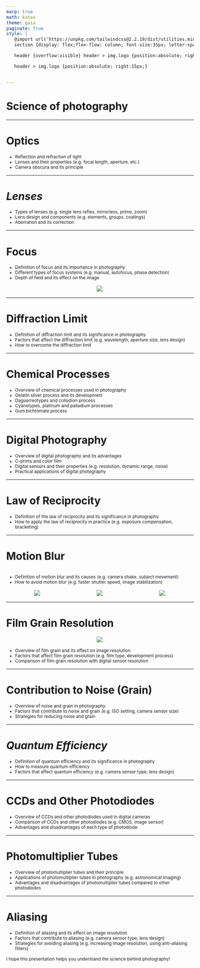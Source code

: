 ```yaml
---
marp: true
math: katex
theme: gaia
paginate: True
style: |
   @import url('https://unpkg.com/tailwindcss@2.2.19/dist/utilities.min.css');
   section {display: flex;flex-flow: column; font-size:35px; letter-spacing:1.4px;}

   header {overflow:visible} header > img.logo {position:absolute; right:15px;}

   header > img.logo {position:absolute; right:15px;}


---
```

<!-- backgroundImage: url('backgrounds/wwwatercolor (7).png') -->
<!-- _class: lead -->

 # Science of photography

---
<style scoped>p,li {font-size:0.88em}</style>

 # Optics
- Reflection and refraction of light
- Lenses and their properties (e.g. focal length, aperture, etc.)
- Camera obscura and its principle


---
<style scoped>p,li {font-size:0.88em}</style>

 # _Lenses_
- Types of lenses (e.g. single lens reflex, mirrorless, prime, zoom)
- Lens design and components (e.g. elements, groups, coatings)
- Aberration and its correction


---
<style scoped>p,li {font-size:0.84em}</style>

 # Focus
- Definition of focus and its importance in photography
- Different types of focus systems (e.g. manual, autofocus, phase detection)
- Depth of field and its effect on the image
<div style="display: flex; flex: 1 1 auto; flex-flow: row; min-height: 0"><div style="display: flex; flex: 1 1 auto; justify-content: center;min-height:0;min-width:0; margin-bottom:0.1em;;margin-right:0.15em">
<img style='object-fit: contain; max-height:100%; max-width:100%; background-color: rgba(0,0,0,0);' src='https://upload.wikimedia.org/wikipedia/commons/thumb/1/1b/Vendeuse_d%27arachides.jpg/220px-Vendeuse_d%27arachides.jpg'/>
</div>
</div>


---
<style scoped>p,li {font-size:0.88em}</style>

 # **Diffraction Limit**

- Definition of diffraction limit and its significance in photography
- Factors that affect the diffraction limit (e.g. wavelength, aperture size, lens design)
- How to overcome the diffraction limit

---
<style scoped>p,li {font-size:0.80em}</style>

 # Chemical Processes
- Overview of chemical processes used in photography
- Gelatin silver process and its development
- Daguerreotypes and collodion process
- Cyanotypes, platinum and palladium processes
- Gum bichromate process


---
<style scoped>p,li {font-size:0.84em}</style>

 # **Digital Photography**

- Overview of digital photography and its advantages
- C-prints and color film
- Digital sensors and their properties (e.g. resolution, dynamic range, noise)
- Practical applications of digital photography

---
<style scoped>p,li {font-size:0.92em}</style>

 # Law of Reciprocity
- Definition of the law of reciprocity and its significance in photography
- How to apply the law of reciprocity in practice (e.g. exposure compensation, bracketing)


---
<style scoped>p,li {font-size:0.80em}</style>

 # Motion Blur
<div style='flex:1 1 auto; min-height:0;' class="grid grid-cols-8 gap-4">
<div style='display:flex; flex-flow:column; min-height:0;' class="col-span-4">

- Definition of motion blur and its causes (e.g. camera shake, subject movement)
- How to avoid motion blur (e.g. faster shutter speed, image stabilization)
</div>

<div style='display:flex; flex-flow:column; min-height:0;' class="col-span-4">

<div style="display: flex; flex: 1 1 auto; flex-flow: row; min-height: 0"><div style="display: flex; flex: 1 1 auto; justify-content: center;min-height:0;min-width:0; margin-bottom:0.1em;;margin-right:0.15em">
<img style='object-fit: contain; max-height:100%; max-width:100%; background-color: rgba(0,0,0,0);' src='https://upload.wikimedia.org/wikipedia/commons/thumb/9/9a/Bl%C3%A9riot_XI_Thulin_A_Mikael_Carlson_OTT_2013_08b.jpg/260px-Bl%C3%A9riot_XI_Thulin_A_Mikael_Carlson_OTT_2013_08b.jpg'/>
</div>
<div style="display: flex; flex: 1 1 auto; justify-content: center;min-height:0;min-width:0; margin-bottom:0.1em;;margin-right:0.15em">
<img style='object-fit: contain; max-height:100%; max-width:100%; background-color: rgba(0,0,0,0);' src='https://upload.wikimedia.org/wikipedia/commons/thumb/a/ab/Olympiastadion_at_dusk.JPG/220px-Olympiastadion_at_dusk.JPG'/>
</div>
<div style="display: flex; flex: 1 1 auto; justify-content: center;min-height:0;min-width:0; margin-bottom:0.1em;;margin-right:0.15em">
<img style='object-fit: contain; max-height:100%; max-width:100%; background-color: rgba(0,0,0,0);' src='https://upload.wikimedia.org/wikipedia/commons/thumb/e/e6/Gl%C3%BChlampe_explodiert.jpg/260px-Gl%C3%BChlampe_explodiert.jpg'/>
</div>
</div>

</div>

</div>


---
<style scoped>p,li {font-size:0.84em}</style>

 # Film Grain Resolution
<div style="display: flex; flex: 1 1 auto; flex-flow: row; min-height: 0"><div style="display: flex; flex: 1 1 auto; justify-content: center;min-height:0;min-width:0; margin-bottom:0.1em;;margin-right:0.15em">
<img style='object-fit: contain; max-height:100%; max-width:100%; background-color: rgba(0,0,0,0);' src='https://upload.wikimedia.org/wikipedia/commons/thumb/8/8b/Korn_HP4_ISO1600.jpg/220px-Korn_HP4_ISO1600.jpg'/>
</div>
</div>

- Overview of film grain and its effect on image resolution
- Factors that affect film grain resolution (e.g. film type, development process)
- Comparison of film grain resolution with digital sensor resolution

---
<style scoped>p,li {font-size:0.88em}</style>

 # Contribution to Noise (Grain)

- Overview of noise and grain in photography
- Factors that contribute to noise and grain (e.g. ISO setting, camera sensor size)
- Strategies for reducing noise and grain

---
<style scoped>p,li {font-size:0.88em}</style>

 # _Quantum Efficiency_

- Definition of quantum efficiency and its significance in photography
- How to measure quantum efficiency
- Factors that affect quantum efficiency (e.g. camera sensor type, lens design)

---
<style scoped>p,li {font-size:0.88em}</style>

 # CCDs and Other Photodiodes
- Overview of CCDs and other photodiodes used in digital cameras
- Comparison of CCDs and other photodiodes (e.g. CMOS, image sensor)
- Advantages and disadvantages of each type of photodiode


---
<style scoped>p,li {font-size:0.88em}</style>

 # **Photomultiplier Tubes**
- Overview of photomultiplier tubes and their principle
- Applications of photomultiplier tubes in photography (e.g. astronomical imaging)
- Advantages and disadvantages of photomultiplier tubes compared to other photodiodes


---
<style scoped>p,li {font-size:0.84em}</style>

 # Aliasing

- Definition of aliasing and its effect on image resolution
- Factors that contribute to aliasing (e.g. camera sensor type, lens design)
- Strategies for avoiding aliasing (e.g. increasing image resolution, using anti-aliasing filters)

I hope this presentation helps you understand the science behind photography!